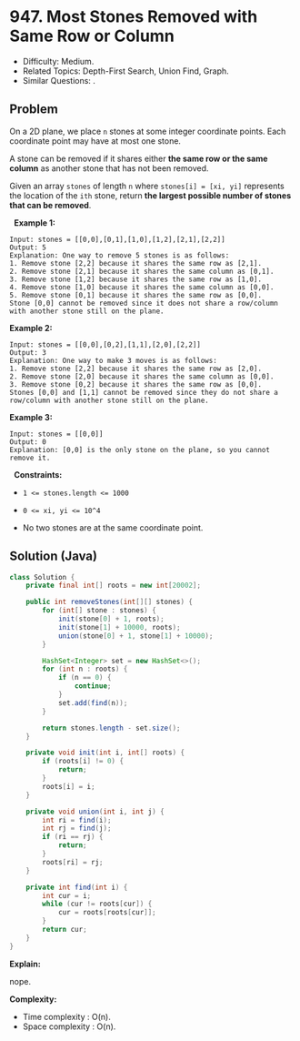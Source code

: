 # 947. Most Stones Removed with Same Row or Column

- Difficulty: Medium.
- Related Topics: Depth-First Search, Union Find, Graph.
- Similar Questions: .

## Problem

On a 2D plane, we place ```n``` stones at some integer coordinate points. Each coordinate point may have at most one stone.

A stone can be removed if it shares either **the same row or the same column** as another stone that has not been removed.

Given an array ```stones``` of length ```n``` where ```stones[i] = [xi, yi]``` represents the location of the ```ith``` stone, return **the largest possible number of stones that can be removed**.

 
**Example 1:**

```
Input: stones = [[0,0],[0,1],[1,0],[1,2],[2,1],[2,2]]
Output: 5
Explanation: One way to remove 5 stones is as follows:
1. Remove stone [2,2] because it shares the same row as [2,1].
2. Remove stone [2,1] because it shares the same column as [0,1].
3. Remove stone [1,2] because it shares the same row as [1,0].
4. Remove stone [1,0] because it shares the same column as [0,0].
5. Remove stone [0,1] because it shares the same row as [0,0].
Stone [0,0] cannot be removed since it does not share a row/column with another stone still on the plane.
```

**Example 2:**

```
Input: stones = [[0,0],[0,2],[1,1],[2,0],[2,2]]
Output: 3
Explanation: One way to make 3 moves is as follows:
1. Remove stone [2,2] because it shares the same row as [2,0].
2. Remove stone [2,0] because it shares the same column as [0,0].
3. Remove stone [0,2] because it shares the same row as [0,0].
Stones [0,0] and [1,1] cannot be removed since they do not share a row/column with another stone still on the plane.
```

**Example 3:**

```
Input: stones = [[0,0]]
Output: 0
Explanation: [0,0] is the only stone on the plane, so you cannot remove it.
```

 
**Constraints:**


	
- ```1 <= stones.length <= 1000```
	
- ```0 <= xi, yi <= 10^4```
	
- No two stones are at the same coordinate point.



## Solution (Java)

```java
class Solution {
    private final int[] roots = new int[20002];

    public int removeStones(int[][] stones) {
        for (int[] stone : stones) {
            init(stone[0] + 1, roots);
            init(stone[1] + 10000, roots);
            union(stone[0] + 1, stone[1] + 10000);
        }

        HashSet<Integer> set = new HashSet<>();
        for (int n : roots) {
            if (n == 0) {
                continue;
            }
            set.add(find(n));
        }

        return stones.length - set.size();
    }

    private void init(int i, int[] roots) {
        if (roots[i] != 0) {
            return;
        }
        roots[i] = i;
    }

    private void union(int i, int j) {
        int ri = find(i);
        int rj = find(j);
        if (ri == rj) {
            return;
        }
        roots[ri] = rj;
    }

    private int find(int i) {
        int cur = i;
        while (cur != roots[cur]) {
            cur = roots[roots[cur]];
        }
        return cur;
    }
}
```

**Explain:**

nope.

**Complexity:**

* Time complexity : O(n).
* Space complexity : O(n).
